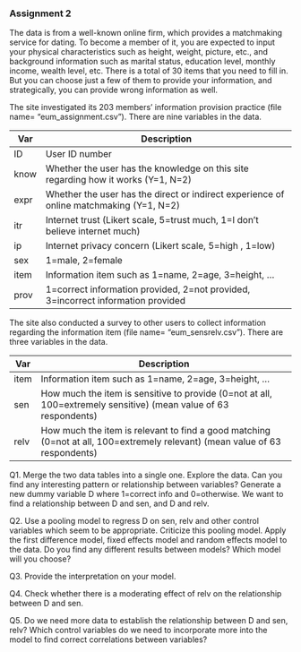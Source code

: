 ### Assignment 2
The data is from a well-known online firm, which provides a matchmaking service for dating. To become a member of it, you are expected to input your physical characteristics such as height, weight, picture, etc., and background information such as marital status, education level, monthly income, wealth level, etc. There is a total of 30 items that you need to fill in. But you can choose just a few of them to provide your information, and strategically, you can provide wrong information as well. 

The site investigated its 203 members’ information provision practice (file name= “eum_assignment.csv”).  There are nine variables in the data.  

| Var | Description|
| ------ | ------ |
| ID | User ID number|
| know | Whether the user has the knowledge on this site regarding how it works (Y=1, N=2) |
| expr | Whether the user has the direct or indirect experience of online matchmaking (Y=1, N=2) |
| itr | Internet trust (Likert scale, 5=trust much, 1=I don’t believe internet much) |
| ip | Internet privacy concern (Likert scale, 5=high , 1=low)|
| sex | 1=male, 2=female |
| item| Information item such as 1=name, 2=age, 3=height, … |
| prov | 1=correct information provided, 2=not provided, 3=incorrect information provided |

The site also conducted a survey to other users to collect information regarding the information item (file name= “eum_sensrelv.csv”).  There are three variables in the data.  

| Var | Description|
| ------ | ------ |
|item| Information item such as 1=name, 2=age, 3=height, … |
|sen | How much the item is sensitive to provide (0=not at all, 100=extremely sensitive) (mean value of 63 respondents) |
| relv |How much the item is relevant to find a good matching (0=not at all, 100=extremely relevant) (mean value of 63 respondents) |

Q1. Merge the two data tables into a single one. Explore the data. Can you find any interesting pattern or relationship between variables? 
Generate a new dummy variable D where 1=correct info and 0=otherwise. We want to find a relationship between D and sen, and D and relv. 

Q2. Use a pooling model to regress D on sen, relv and other control variables which seem to be appropriate. Criticize this pooling model. Apply the first difference model, fixed effects model and 
random effects model to the data. Do you find any different results between models? Which model will you choose? 

Q3.  Provide the interpretation on your model.  

Q4.  Check whether there is a moderating effect of relv on the relationship between D and sen.  

Q5.  Do we need more data to establish the relationship between D and sen, relv? Which control variables do we need to incorporate more into the model to find correct correlations between variables?  
